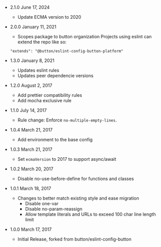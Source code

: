 * 2.1.0 June 17, 2024
  - Update ECMA version to 2020

* 2.0.0 January 11, 2021
  - Scopes package to button organization
  Projects using eslint can extend the repo like so:
  ```
  "extends": "@button/eslint-config-button-platform"
  ```

* 1.3.0 January 8, 2021
  - Updates eslint rules
  - Updates peer dependencie versions

* 1.2.0 August 2, 2017
  - Add prettier compatibility rules
  - Add mocha exclusive rule

* 1.1.0 July 14, 2017
  - Rule change: Enforce `no-multiple-empty-lines`.

* 1.0.4 March 21, 2017
  - Add environment to the base config

* 1.0.3 March 21, 2017
  - Set `ecmaVersion` to 2017 to support async/await

* 1.0.2 March 20, 2017
  - Disable no-use-before-define for functions and classes

* 1.0.1 March 18, 2017
  - Changes to better match existing style and ease migration
    * Disable one-var
    * Disable no-param-reassign
    * Allow template literals and URLs to exceed 100 char line length limit

* 1.0.0 March 17, 2017
  - Initial Release, forked from button/eslint-config-button
